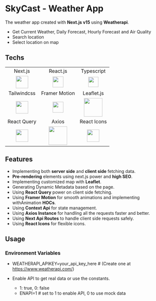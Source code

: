 # SkyCast - Weather App

The weather app created with **Next.js v15** using **Weatherapi**.

- Get Current Weather, Daily Forecast, Hourly Forecast and Air Quality
- Search location
- Select location on map

## Techs

<table>
  <tr align="center">
    <td>Next.js</td>
    <td>React.js</td>
    <td>Typescript</td>
  </tr>
  <tr align="center">
    <td><img src="https://i.postimg.cc/D07nJ6RW/next.png" width="40px" /></td>
    <td><img  src="https://i.postimg.cc/7LR71cSh/react.png" width="35px"/></td>
    <td><img src="https://i.postimg.cc/wjnzcgSY/ts.png" width="33px" /></td>
  </tr>
  <tr align="center">
    <td>Tailwindcss</td>
    <td>Framer Motion</td>
    <td>Leaflet.js</td>
  </tr>
  <tr align="center">
    <td><img src="https://i.postimg.cc/3NTknHN8/tailwind.png" width="40px" /></td>
    <td><img  src="https://i.postimg.cc/8k0c7QtM/framer-motion.png" width="35px"/></td>
    <td><img src="https://i.postimg.cc/C5XxXkzm/leaflet.png" width="60px" /></td>
  </tr>
  <tr align="center">
    <td>React Query</td>
    <td>Axios</td>
    <td>React Icons</td>
  </tr>
  <tr align="center">
    <td><img src="https://i.postimg.cc/Jn5WLJtR/react-query.png" width="40px" /></td>
    <td><img  src="https://i.postimg.cc/wBPkjbyV/axios.png" width="60px"/></td>
    <td><img  src="https://i.postimg.cc/YqFvhqVW/react-icons.png" width="40px"/></td>
  </tr>
</table>

## Features

- Implementing both **server side** and **client side** fetching data.
- **Pre-rendering** elements using next.js power and **high SEO**.
- Implementing customized map with **Leaflet**.
- Generating Dynamic Metadata based on the page.
- Using **React Query** power on client side fetching.
- Using **Framer Motion** for smooth animations and implementing withAnimation **HOCs**.
- Using **Context Api** for state management.
- Using **Axios Instance** for handling all the requests faster and better.
- Using **Next Api Routes** to handle client side requests safely.
- Using **React Icons** for flexible icons.

## Usage

### Environment Variables

- WEATHERAPI_APIKEY=your_api_key_here  # (Create one at https://www.weatherapi.com/)

- Enable API to get real data or use the constants.
  - 1: true, 0: false
  - ENAPI=1   # set to 1 to enable API, 0 to use mock data


